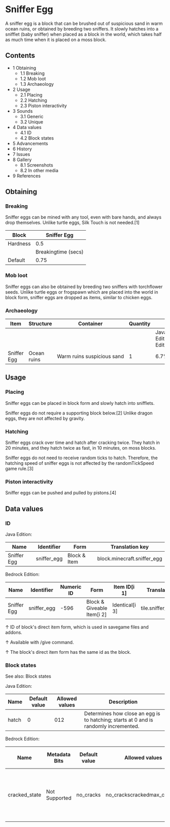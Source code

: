# Sniffer Egg
A sniffer egg is a block that can be brushed out of suspicious sand in warm ocean ruins, or obtained by breeding two sniffers. It slowly hatches into a snifflet (baby sniffer) when placed as a block in the world, which takes half as much time when it is placed on a moss block.

## Contents
- 1 Obtaining
	- 1.1 Breaking
	- 1.2 Mob loot
	- 1.3 Archaeology
- 2 Usage
	- 2.1 Placing
	- 2.2 Hatching
	- 2.3 Piston interactivity
- 3 Sounds
	- 3.1 Generic
	- 3.2 Unique
- 4 Data values
	- 4.1 ID
	- 4.2 Block states
- 5 Advancements
- 6 History
- 7 Issues
- 8 Gallery
	- 8.1 Screenshots
	- 8.2 In other media
- 9 References

## Obtaining
### Breaking
Sniffer eggs can be mined with any tool, even with bare hands, and always drop themselves. Unlike turtle eggs, Silk Touch is not needed.[1]

| Block    | Sniffer Egg         |
|----------|---------------------|
| Hardness | 0.5                 |
|          | Breakingtime (secs) |
| Default  | 0.75                |

### Mob loot
Sniffer eggs can also be obtained by breeding two sniffers with torchflower seeds. Unlike turtle eggs or frogspawn which are placed into the world in block form, sniffer eggs are dropped as items, similar to chicken eggs.

### Archaeology
| Item        | Structure   | Container                  | Quantity | Chance                         |
|-------------|-------------|----------------------------|----------|--------------------------------|
|             |             |                            |          | Java EditionandBedrock Edition |
| Sniffer Egg | Ocean ruins | Warm ruins suspicious sand | 1        | 6.7%                           |

## Usage
### Placing
Sniffer eggs can be placed in block form and slowly hatch into snifflets. 

Sniffer eggs do not require a supporting block below.[2] Unlike dragon eggs, they are not affected by gravity.

### Hatching
Sniffer eggs crack over time and hatch after cracking twice. They hatch in 20 minutes, and they hatch twice as fast, in 10 minutes, on moss blocks.

Sniffer eggs do not need to receive random ticks to hatch. Therefore, the hatching speed of sniffer eggs is not affected by the randomTickSpeed game rule.[3]

### Piston interactivity
Sniffer eggs can be pushed and pulled by pistons.[4]

## Data values
### ID
Java Edition:

| Name        | Identifier  | Form         | Translation key             |
|-------------|-------------|--------------|-----------------------------|
| Sniffer Egg | sniffer_egg | Block & Item | block.minecraft.sniffer_egg |

Bedrock Edition:

| Name        | Identifier  | Numeric ID | Form                       | Item ID[i 1]   | Translation key       |
|-------------|-------------|------------|----------------------------|----------------|-----------------------|
| Sniffer Egg | sniffer_egg | -596       | Block & Giveable Item[i 2] | Identical[i 3] | tile.sniffer_egg.name |


↑ ID of block's direct item form, which is used in savegame files and addons.

↑ Available with /give command.

↑ The block's direct item form has the same id as the block.


### Block states
See also: Block states

Java Edition:

| Name  | Default value | Allowed values | Description                                                                          |
|-------|---------------|----------------|--------------------------------------------------------------------------------------|
| hatch | 0             | 012            | Determines how close an egg is to hatching; starts at 0 and is randomly incremented. |

Bedrock Edition:

| Name          | Metadata Bits | Default value | Allowed values              | Values forMetadata Bits | Description                                                                                  |
|---------------|---------------|---------------|-----------------------------|-------------------------|----------------------------------------------------------------------------------------------|
| cracked_state | Not Supported | no_cracks     | no_crackscrackedmax_cracked | Unsupported             | Determines how close an egg is to hatching; starts at no cracks and is randomly incremented. |

